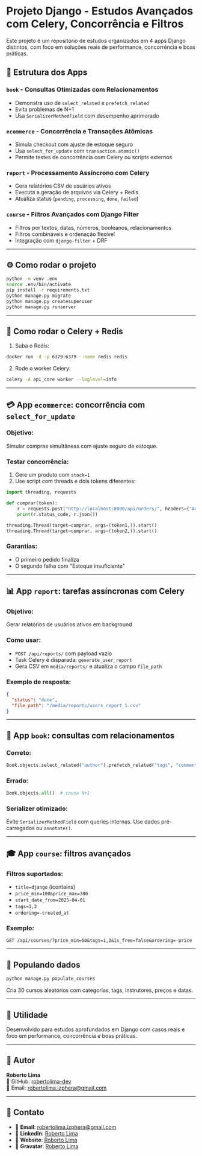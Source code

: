 # Projeto Django - Estudos Avançados com Celery, Concorrência e Filtros

Este projeto é um repositório de estudos organizados em 4 apps Django distintos, com foco em soluções reais de performance, concorrência e boas práticas.

## 📁 Estrutura dos Apps

### `book` - Consultas Otimizadas com Relacionamentos
- Demonstra uso de `select_related` e `prefetch_related`
- Evita problemas de N+1
- Usa `SerializerMethodField` com desempenho aprimorado

### `ecommerce` - Concorrência e Transações Atômicas
- Simula checkout com ajuste de estoque seguro
- Usa `select_for_update` com `transaction.atomic()`
- Permite testes de concorrência com Celery ou scripts externos

### `report` - Processamento Assíncrono com Celery
- Gera relatórios CSV de usuários ativos
- Executa a geração de arquivos via Celery + Redis
- Atualiza status (`pending`, `processing`, `done`, `failed`)

### `course` - Filtros Avançados com Django Filter
- Filtros por textos, datas, números, booleanos, relacionamentos
- Filtros combináveis e ordenação flexível
- Integração com `django-filter` + DRF

---

## ⚙️ Como rodar o projeto

```bash
python -m venv .env
source .env/bin/activate
pip install -r requirements.txt
python manage.py migrate
python manage.py createsuperuser
python manage.py runserver
```

---

## 🚀 Como rodar o Celery + Redis

1. Suba o Redis:
```bash
docker run -d -p 6379:6379 --name redis redis
```

2. Rode o worker Celery:
```bash
celery -A api_core worker --loglevel=info
```

---

## 💳 App `ecommerce`: concorrência com `select_for_update`

### Objetivo:
Simular compras simultâneas com ajuste seguro de estoque.

### Testar concorrência:
1. Gere um produto com `stock=1`
2. Use script com threads e dois tokens diferentes:

```python
import threading, requests

def comprar(token):
    r = requests.post("http://localhost:8000/api/orders/", headers={"Authorization": f"Bearer {token}"}, json={"product_id": 1, "quantity": 1})
    print(r.status_code, r.json())

threading.Thread(target=comprar, args=(token1,)).start()
threading.Thread(target=comprar, args=(token2,)).start()
```

### Garantias:
- O primeiro pedido finaliza
- O segundo falha com "Estoque insuficiente"

---

## 📊 App `report`: tarefas assíncronas com Celery

### Objetivo:
Gerar relatórios de usuários ativos em background

### Como usar:
- `POST /api/reports/` com payload vazio
- Task Celery é disparada: `generate_user_report`
- Gera CSV em `media/reports/` e atualiza o campo `file_path`

### Exemplo de resposta:
```json
{
  "status": "done",
  "file_path": "/media/reports/users_report_1.csv"
}
```

---

## 📖 App `book`: consultas com relacionamentos

### Correto:
```python
Book.objects.select_related("author").prefetch_related("tags", "comments")
```

### Errado:
```python
Book.objects.all()  # causa N+1
```

### Serializer otimizado:
Evite `SerializerMethodField` com queries internas. Use dados pré-carregados ou `annotate()`.

---

## 🎓 App `course`: filtros avançados

### Filtros suportados:
- `title=django` (icontains)
- `price_min=100&price_max=300`
- `start_date_from=2025-04-01`
- `tags=1,2`
- `ordering=-created_at`

### Exemplo:
```http
GET /api/courses/?price_min=50&tags=1,3&is_free=false&ordering=-price
```

---

## 📆 Populando dados

```bash
python manage.py populate_courses
```

Cria 30 cursos aleatórios com categorias, tags, instrutores, preços e datas.

---

## 📄 Utilidade
Desenvolvido para estudos aprofundados em Django com casos reais e foco em performance, concorrência e boas práticas.

---

## 🧠 Autor
**Roberto Lima**  
🔗 GitHub: [robertolima-dev](https://github.com/robertolima-dev)  
📧 Email: robertolima.izphera@gmail.com

---

## 💬 **Contato**

- 📧 **Email**: robertolima.izphera@gmail.com
- 💼 **LinkedIn**: [Roberto Lima](https://www.linkedin.com/in/roberto-lima-01/)
- 💼 **Website**: [Roberto Lima](https://robertolima-developer.vercel.app/)
- 💼 **Gravatar**: [Roberto Lima](https://gravatar.com/deliciouslyautomaticf57dc92af0)
